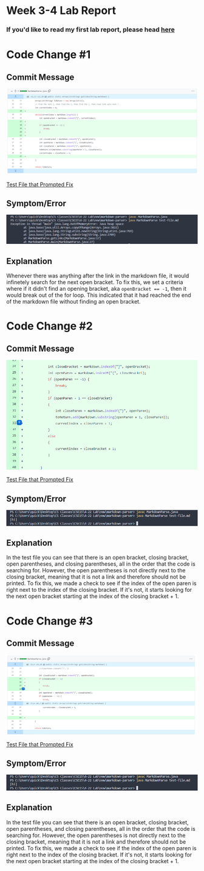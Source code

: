 # Week 3-4 Lab Report

### If you'd like to read my first lab report, please head [here](lab-report-1-week2.md)

# Code Change #1

## Commit Message
![Image](codechange1.png)

[Test File that Prompted Fix](https://github.com/leahkuruvila/markdown-parser/blob/6938e7d578994dbde1da1c611c9ee5034838fcc9/test-file.md)

## Symptom/Error
![Image](symptom1.png)


## Explanation
 Whenever there was anything after the link in the markdown file, it would infinetely search for the next open bracket. To fix this, we set a criteria where if it didn't find an opening bracket, aka ```openBracket == -1```, then it would break out of the for loop. This indicated that it had reached the end of the markdown file without finding an open bracket. 

# Code Change #2

## Commit Message
![Image](codechange3.png)

[Test File that Prompted Fix](https://github.com/asandoval2313/markdown-parser/blob/main/test1.md)

## Symptom/Error
![Image](symptom2.png)


## Explanation
 In the test file you can see that there is an open bracket, closing bracket, open parentheses, and closing parentheses, all in the order that the code is searching for. However, the open parentheses is not directly next to the closing bracket, meaning that it is not a link and therefore should not be printed. To fix this, we made a check to see if the index of the open paren is right next to the index of the closing bracket. If it's not, it starts looking for the next open bracket starting at the index of the closing bracket + 1.

# Code Change #3

## Commit Message
![Image](codechange2.png)

[Test File that Prompted Fix](https://github.com/asandoval2313/markdown-parser/blob/main/test2.md)

## Symptom/Error
![Image](symptom2.png)


## Explanation
 In the test file you can see that there is an open bracket, closing bracket, open parentheses, and closing parentheses, all in the order that the code is searching for. However, the open parentheses is not directly next to the closing bracket, meaning that it is not a link and therefore should not be printed. To fix this, we made a check to see if the index of the open paren is right next to the index of the closing bracket. If it's not, it starts looking for the next open bracket starting at the index of the closing bracket + 1.